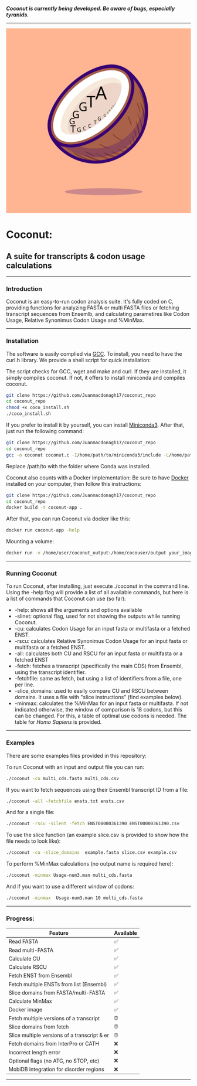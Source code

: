 ***Coconut is currently being developed.
Be aware of bugs, especially tyranids.***

---

![alt text](https://github.com/Juanmacdonagh17/coconut_repo/blob/main/logo/logo2.svg)

# Coconut: 
## A suite for transcripts & codon usage calculations
---

### Introduction 

Coconut is an easy-to-run codon analysis suite. It's fully coded on C, providing functions for analyzing FASTA or multi FASTA files or fetching transcript sequences from Ensemlb, and calculating parametires like Codon Usage, Relative Synonimus Codon Usage and %MinMax.  

---
### Installation 

The software is easily complied via [GCC](https://gcc.gnu.org/). To install, you need to have the curl.h library.
We provide a shell script for quick installation:

The script checks for GCC, wget and make and curl. If they are installed, it simply compiles coconut. If not, it offers to install miniconda and compiles coconut.
```bash
git clone https://github.com/Juanmacdonagh17/coconut_repo
cd coconut_repo
chmod +x coco_install.sh
./coco_install.sh
```

If you prefer to install it by yourself, you can install [Miniconda3](https://docs.anaconda.com/miniconda/).
After that, just run the following command:

```bash
git clone https://github.com/Juanmacdonagh17/coconut_repo
cd coconut_repo
gcc -o coconut coconut.c -I/home/path/to/miniconda3/include -L/home/path/to/miniconda3/lib -lcurl

```
Replace /path/to with the folder where Conda was installed.

Coconut also counts with a Docker implementation:
Be sure to have [Docker](https://www.docker.com/) installed on your computer, then follow this instructions:

```bash
git clone https://github.com/Juanmacdonagh17/coconut_repo
cd coconut_repo
docker build -t coconut-app .
```
After that, you can run Coconut via docker like this:
```bash
docker run coconut-app -help
```
Mounting a volume:
```bash
docker run -v /home/user/coconut_output:/home/cocouser/output your_image_name -help

```
---

### Running Coconut 

To run Coconut, after installing, just execute ./coconut in the command line.
Using the -help flag will provide a list of all available commands, but here is a list of commands that Coconut can use (so far):

+ -help: shows all the arguments and options available
+ -slinet: optional flag, used for not showing the outputs while running Coconut.
+ -cu: calculates Codon Usage for an input fasta or multifasta or a fetched ENST.
+ -rscu: calculates Relative Synonimus Codon Usage for an input fasta or multifasta or a fetched ENST.
+ -all: calculates both CU and RSCU for an input fasta or multifasta or a fetched ENST
+ -fetch: fetches a transcript (specifically the main CDS) from Ensembl, using the transcript identifier.
+ -fetchfile: same as fetch, but using a list of identifiers from a file, one per line.
+ -slice_domains: used to easily compare CU and RSCU between domains. It uses a file with "slice instructions" (find examples below).
+ -minmax: calculates the %MinMax for an input fasta or multifasta. If not indicated otherwise, the window of comparison is 18 codons, but this can be changed. For this, a table of optimal use codons is needed. The table for _Homo Sapiens_ is provided.

---
### Examples

There are some examples files provided in this repository: 

To run Coconut with an input and output file you can run:

```bash
./coconut -cu multi_cds.fasta multi_cds.csv
```
If you want to fetch sequences using their Ensembl transcript ID from a file:

```bash
./coconut -all -fetchfile ensts.txt ensts.csv
```
And for a single file: 

```bash
./coconut -rscu -silent -fetch ENST00000361390 ENST00000361390.csv
```
To use the slice function (an example slice.csv is provided to show how the file needs to look like):

```bash
./coconut -cu -slice_domains  example.fasta slice.csv example.csv
```
To perform %MinMax calculations (no output name is required here):

```bash
./coconut -minmax Usage-num3.man multi_cds.fasta
```
And if you want to use a different window of codons:

```bash
./coconut -minmax  Usage-num3.man 10 multi_cds.fasta
```

---

### Progress: 

| Feature                                     | Available |
|---------------------------------------------|-----------|
| Read FASTA                                  | ✅        |
| Read multi-FASTA                            | ✅        |
| Calculate CU                                | ✅        |
| Calculate RSCU                              | ✅        |
| Fetch ENST from Ensembl                     | ✅        |
| Fetch multiple ENSTs from list (Ensembl)    | ✅        |
| Slice domains from FASTA/multi-FASTA        | ✅        |
| Calculate MinMax                            | ✅        |
| Docker image                                | ✅        |
| Fetch multiple versions of a transcript     | ⏰        |
| Slice domains from fetch                    | ⏰        |
| Slice multiple versions of a transcript & er| ⏰        |
| Fetch domains from InterPro or CATH         | ❌        |
| Incorrect length error                      | ❌        |
| Optional flags (no ATG, no STOP, etc)       | ❌        |
| MobiDB integration for disorder regions     | ❌        |

---



